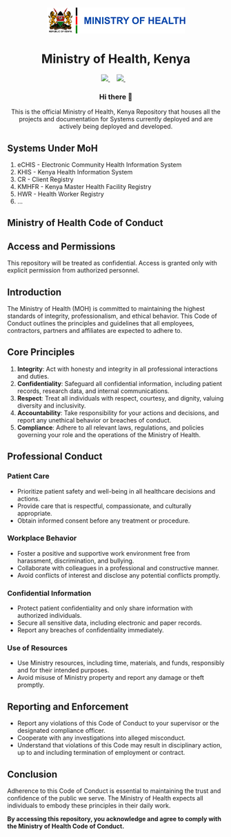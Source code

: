 <p align="center">
  <img height="60px"
    src="https://raw.githubusercontent.com/moh-kenya/.github/main/profile/logo.png"
  />     
  <h1 align="center">Ministry of Health, Kenya</h1>
</p>

<p align="center">
    <a href="https://www.facebook.com/The-Ministry-of-Health-1126847717360250/">
        <img height="24px" src="https://cdn-icons-png.freepik.com/512/5968/5968764.png" />
    </a>&nbsp;&nbsp;&nbsp;
    <a href="https://twitter.com/MOH_Kenya" >
        <img height="24px" src="https://cdn-icons-png.freepik.com/24/5969/5969020.png" />
    </a>&nbsp;&nbsp;&nbsp;
</p>

<h3 align="center">Hi there 👋</h3>
<p align="center">This is the official Ministry of Health, Kenya Repository that houses all the projects and documentation for Systems currently deployed and are actively being deployed and developed. </p>

## Systems Under MoH

1. eCHIS - Electronic Community Health Information System
2. KHIS - Kenya Health Information System
3. CR - Client Registry
4. KMHFR - Kenya Master Health Facility Registry
5. HWR - Health Worker Registry
6. ...

## Ministry of Health Code of Conduct

## Access and Permissions

This repository will be treated as confidential. Access is granted only with explicit permission from authorized personnel.

## Introduction

The Ministry of Health (MOH) is committed to maintaining the highest standards of integrity, professionalism, and ethical behavior. This Code of Conduct outlines the principles and guidelines that all employees, contractors, partners and affiliates are expected to adhere to.

## Core Principles

1. **Integrity**: Act with honesty and integrity in all professional interactions and duties.
2. **Confidentiality**: Safeguard all confidential information, including patient records, research data, and internal communications.
3. **Respect**: Treat all individuals with respect, courtesy, and dignity, valuing diversity and inclusivity.
4. **Accountability**: Take responsibility for your actions and decisions, and report any unethical behavior or breaches of conduct.
5. **Compliance**: Adhere to all relevant laws, regulations, and policies governing your role and the operations of the Ministry of Health.

## Professional Conduct

### Patient Care

- Prioritize patient safety and well-being in all healthcare decisions and actions.
- Provide care that is respectful, compassionate, and culturally appropriate.
- Obtain informed consent before any treatment or procedure.

### Workplace Behavior

- Foster a positive and supportive work environment free from harassment, discrimination, and bullying.
- Collaborate with colleagues in a professional and constructive manner.
- Avoid conflicts of interest and disclose any potential conflicts promptly.

### Confidential Information

- Protect patient confidentiality and only share information with authorized individuals.
- Secure all sensitive data, including electronic and paper records.
- Report any breaches of confidentiality immediately.

### Use of Resources

- Use Ministry resources, including time, materials, and funds, responsibly and for their intended purposes.
- Avoid misuse of Ministry property and report any damage or theft promptly.

## Reporting and Enforcement

- Report any violations of this Code of Conduct to your supervisor or the designated compliance officer.
- Cooperate with any investigations into alleged misconduct.
- Understand that violations of this Code may result in disciplinary action, up to and including termination of employment or contract.

## Conclusion

Adherence to this Code of Conduct is essential to maintaining the trust and confidence of the public we serve. The Ministry of Health expects all individuals to embody these principles in their daily work.

**By accessing this repository, you acknowledge and agree to comply with the Ministry of Health Code of Conduct.**
